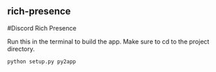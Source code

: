 ## rich-presence
#Discord Rich Presence

Run this in the terminal to build the app.
Make sure to cd to the project directory.
```py
python setup.py py2app
